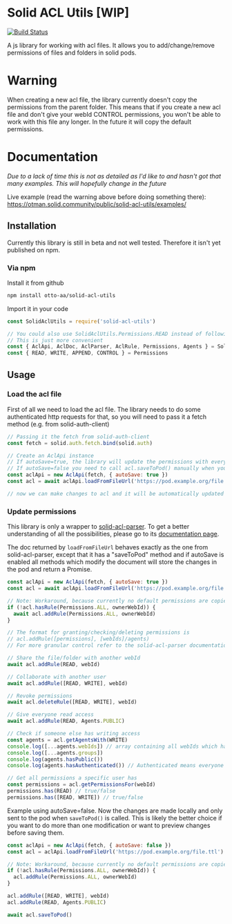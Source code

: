 # Solid ACL Utils [WIP]
[![Build Status](https://travis-ci.org/Otto-AA/solid-acl-utils.svg?branch=master)](https://travis-ci.org/Otto-AA/solid-acl-utils)

A js library for working with acl files. It allows you to add/change/remove permissions of files and folders in solid pods.

# Warning

When creating a new acl file, the library currently doesn't copy the permissions from the parent folder. This means that if you create a new acl file and don't give your webId CONTROL permissions, you won't be able to work with this file any longer. In the future it will copy the default permissions.

# Documentation
*Due to a lack of time this is not as detailed as I'd like to and hasn't got that many examples. This will hopefully change in the future*

Live example (read the warning above before doing something there): https://otman.solid.community/public/solid-acl-utils/examples/

## Installation

Currently this library is still in beta and not well tested. Therefore it isn't yet published on npm.

### Via npm

Install it from github
```sh
npm install otto-aa/solid-acl-utils
```

Import it in your code

```javascript
const SolidAclUtils = require('solid-acl-utils')

// You could also use SolidAclUtils.Permissions.READ instead of following
// This is just more convenient
const { AclApi, AclDoc, AclParser, AclRule, Permissions, Agents } = SolidAclUtils
const { READ, WRITE, APPEND, CONTROL } = Permissions
```

## Usage

### Load the acl file

First of all we need to load the acl file. The library needs to do some authenticated http requests for that, so you will need to pass it a fetch method (e.g. from solid-auth-client)

```javascript
// Passing it the fetch from solid-auth-client
const fetch = solid.auth.fetch.bind(solid.auth)

// Create an AclApi instance
// If autoSave=true, the library will update the permissions with every change you make to the acl
// If autoSave=false you need to call acl.saveToPod() manually when you are ready
const aclApi = new AclApi(fetch, { autoSave: true })
const acl = await aclApi.loadFromFileUrl('https://pod.example.org/file.ttl')

// now we can make changes to acl and it will be automatically updated
```

### Update permissions

This library is only a wrapper to [solid-acl-parser](https://github.com/Otto-AA/solid-acl-parser). To get a better understanding of all the possibilities, please go to its [documentation page](https://otto-aa.github.io/solid-acl-parser/#/quickstart).

The doc returned by `loadFromFileUrl` behaves exactly as the one from solid-acl-parser, except that it has a "saveToPod" method and if autoSave is enabled all methods which modify the document will store the changes in the pod and return a Promise.

```javascript
const aclApi = new AclApi(fetch, { autoSave: true })
const acl = await aclApi.loadFromFileUrl('https://pod.example.org/file.ttl')

// Note: Workaround, because currently no default permissions are copied when a new acl file is created. Not doing this could result in having no CONTROL permissions after the first acl.addRule call
if (!acl.hasRule(Permissions.ALL, ownerWebId)) {
  await acl.addRule(Permissions.ALL, ownerWebId)
}

// The format for granting/checking/deleting permissions is
// acl.addRule([permissions], [webIds]/agents)
// For more granular control refer to the solid-acl-parser documentation

// Share the file/folder with another webId
await acl.addRule(READ, webId)

// Collaborate with another user
await acl.addRule([READ, WRITE], webId)

// Revoke permissions
await acl.deleteRule([READ, WRITE], webId)

// Give everyone read access
await acl.addRule(READ, Agents.PUBLIC)

// Check if someone else has writing access
const agents = acl.getAgentsWith(WRITE)
console.log([...agents.webIds]) // array containing all webIds which have write access
console.log([...agents.groups])
console.log(agents.hasPublic())
console.log(agents.hasAuthenticated()) // Authenticated means everyone who is logged in

// Get all permissions a specific user has
const permissions = acl.getPermissionsFor(webId)
permissions.has(READ) // true/false
permissions.has([READ, WRITE]) // true/false
```

Example using autoSave=false. Now the changes are made locally and only sent to the pod when `saveToPod()` is called. This is likely the better choice if you want to do more than one modification or want to preview changes before saving them.

```javascript
const aclApi = new AclApi(fetch, { autoSave: false })
const acl = aclApi.loadFromFileUrl('https://pod.example.org/file.ttl')

// Note: Workaround, because currently no default permissions are copied when a new acl file is created. Not doing this could result in having no CONTROL permissions after the first acl.addRule call
if (!acl.hasRule(Permissions.ALL, ownerWebId)) {
  acl.addRule(Permissions.ALL, ownerWebId)
}

acl.addRule([READ, WRITE], webId)
acl.addRule(READ, Agents.PUBLIC)

await acl.saveToPod()
```